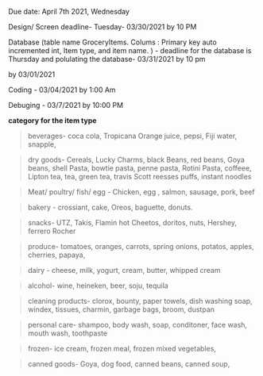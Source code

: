 Due date: April 7th 2021, Wednesday 

Design/ Screen deadline-  Tuesday- 03/30/2021 by 10 PM 

Database (table name GroceryItems. Colums : Primary key auto incremented int, Item type, and item name. ) - deadline for the database is Thursday and polulating the database- 03/31/2021 by 10 pm 

by 03/01/2021 

Coding - 03/04/2021 by 1:00 Am 

Debuging - 03/7/2021 by 10:00 PM

**category for the item type**

> beverages- coca cola, Tropicana Orange juice, pepsi, Fiji water, snapple, 

> dry goods- Cereals, Lucky Charms, black Beans, red beans,  Goya beans, shell Pasta, bowtie pasta,  penne pasta, Rotini Pasta,  coffeee, Lipton tea, tea, green tea, travis Scott reesses puffs, instant noodles

> Meat/ poultry/ fish/ egg - Chicken, egg , salmon, sausage, pork, beef 

>  bakery - crossiant, cake, Oreos, baguette, donuts.

> snacks- UTZ, Takis, Flamin hot Cheetos, doritos, nuts, Hershey, ferrero Rocher

> produce- tomatoes, oranges, carrots, spring onions, potatos, apples, cherries, papaya, 

> dairy - cheese, milk, yogurt, cream, butter, whipped cream 











> alcohol- wine, heineken, beer, soju, tequila

> cleaning products- clorox, bounty, paper towels, dish washing soap, windex, tissues, charmin, garbage bags, broom, dustpan 

> personal care- shampoo, body wash, soap, conditoner, face wash, mouth wash, toothpaste

> frozen- ice cream, frozen meal, frozen mixed vegetables, 

> canned goods- Goya, dog food, canned beans, canned soup, 



